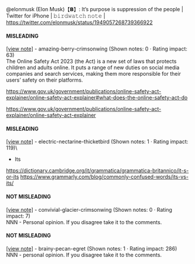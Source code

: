 @elonmusk (Elon Musk)【𝗕】: It’s purpose is suppression of the people | Twitter for iPhone | 𝚋𝚒𝚛𝚍𝚠𝚊𝚝𝚌𝚑 𝚗𝚘𝚝𝚎 | https://twitter.com/elonmusk/status/1949057268739366922

#### MISLEADING

[[view note]](https://x.com/i/birdwatch/n/1949144889481977888) - amazing-berry-crimsonwing (Shown notes: 0 · Rating impact: 63)\
The Online Safety Act 2023 (the Act) is a new set of laws that protects children and adults online. It puts a range of new duties on social media companies and search services, making them more responsible for their users’ safety on their platforms. 

https://www.gov.uk/government/publications/online-safety-act-explainer/online-safety-act-explainer#what-does-the-online-safety-act-do

https://www.gov.uk/government/publications/online-safety-act-explainer/online-safety-act-explainer

#### MISLEADING

[[view note]](https://x.com/i/birdwatch/n/1949251747597139980) - electric-nectarine-thicketbird (Shown notes: 1 · Rating impact: 119)\
* Its

https://dictionary.cambridge.org/it/grammatica/grammatica-britannico/it-s-or-its
https://www.grammarly.com/blog/commonly-confused-words/its-vs-its/

#### NOT MISLEADING

[[view note]](https://x.com/i/birdwatch/n/1949170524233564456) - convivial-glacier-crimsonwing (Shown notes: 0 · Rating impact: 7)\
NNN - Personal opinion. If you disagree take it to the comments.

#### NOT MISLEADING

[[view note]](https://x.com/i/birdwatch/n/1949154377643515946) - brainy-pecan-egret (Shown notes: 1 · Rating impact: 286)\
NNN - personal opinion. If you disagree take it to the comments. 
